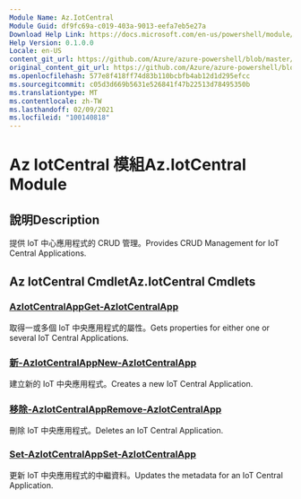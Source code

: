 ```yaml
---
Module Name: Az.IotCentral
Module Guid: df9fc69a-c019-403a-9013-eefa7eb5e27a
Download Help Link: https://docs.microsoft.com/en-us/powershell/module/az.iotcentral
Help Version: 0.1.0.0
Locale: en-US
content_git_url: https://github.com/Azure/azure-powershell/blob/master/src/IotCentral/IotCentral/help/Az.IotCentral.md
original_content_git_url: https://github.com/Azure/azure-powershell/blob/master/src/IotCentral/IotCentral/help/Az.IotCentral.md
ms.openlocfilehash: 577e8f418ff74d83b110bcbfb4ab12d1d295efcc
ms.sourcegitcommit: c05d3d669b5631e526841f47b22513d78495350b
ms.translationtype: MT
ms.contentlocale: zh-TW
ms.lasthandoff: 02/09/2021
ms.locfileid: "100140818"
---
```

# <span data-ttu-id="c6b05-101">Az IotCentral 模組</span><span class="sxs-lookup"><span data-stu-id="c6b05-101">Az.IotCentral Module</span></span>
## <span data-ttu-id="c6b05-102">說明</span><span class="sxs-lookup"><span data-stu-id="c6b05-102">Description</span></span>
<span data-ttu-id="c6b05-103">提供 IoT 中心應用程式的 CRUD 管理。</span><span class="sxs-lookup"><span data-stu-id="c6b05-103">Provides CRUD Management for IoT Central Applications.</span></span>

## <span data-ttu-id="c6b05-104">Az IotCentral Cmdlet</span><span class="sxs-lookup"><span data-stu-id="c6b05-104">Az.IotCentral Cmdlets</span></span>
### [<span data-ttu-id="c6b05-105">AzIotCentralApp</span><span class="sxs-lookup"><span data-stu-id="c6b05-105">Get-AzIotCentralApp</span></span>](Get-AzIotCentralApp.md)
<span data-ttu-id="c6b05-106">取得一或多個 IoT 中央應用程式的屬性。</span><span class="sxs-lookup"><span data-stu-id="c6b05-106">Gets properties for either one or several IoT Central Applications.</span></span>

### [<span data-ttu-id="c6b05-107">新-AzIotCentralApp</span><span class="sxs-lookup"><span data-stu-id="c6b05-107">New-AzIotCentralApp</span></span>](New-AzIotCentralApp.md)
<span data-ttu-id="c6b05-108">建立新的 IoT 中央應用程式。</span><span class="sxs-lookup"><span data-stu-id="c6b05-108">Creates a new IoT Central Application.</span></span>

### [<span data-ttu-id="c6b05-109">移除-AzIotCentralApp</span><span class="sxs-lookup"><span data-stu-id="c6b05-109">Remove-AzIotCentralApp</span></span>](Remove-AzIotCentralApp.md)
<span data-ttu-id="c6b05-110">刪除 IoT 中央應用程式。</span><span class="sxs-lookup"><span data-stu-id="c6b05-110">Deletes an IoT Central Application.</span></span>

### [<span data-ttu-id="c6b05-111">Set-AzIotCentralApp</span><span class="sxs-lookup"><span data-stu-id="c6b05-111">Set-AzIotCentralApp</span></span>](Set-AzIotCentralApp.md)
<span data-ttu-id="c6b05-112">更新 IoT 中央應用程式的中繼資料。</span><span class="sxs-lookup"><span data-stu-id="c6b05-112">Updates the metadata for an IoT Central Application.</span></span>

